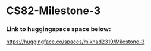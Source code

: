 # CS82-Milestone-3

### Link to huggingspace space  below:
https://huggingface.co/spaces/miknad2319/Milestone-3